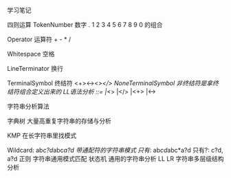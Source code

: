 学习笔记

四则运算
TokenNumber 数字
	. 1 2 3 4 5 6 7 8 9 0 的组合

Operator 运算符
	+ - * /

Whitespace 空格
	<SP>

LineTerminator 换行 
	<LF> <CR>

TerminalSymbol 终结符 
	<+><-><*></><Number><EOF>
NoneTerminalSymbol 非终结符是拿终结符组合定义出来的
	<MultiplicativeExpression> <AdditiveExpression> <Expression>
LL语法分析
	<AdditiveExpression> ::=
		<Number>
		|<MultiplicativeExpression><*><Number>
		|<MultiplicativeExpression></><Number>
		|<AdditiveExpression><+><MultiplicativeExpression>
		|<AdditiveExpression><-><MultiplicativeExpression>

字符串分析算法

字典树
	大量高重复字符串的存储与分析

KMP
	在长字符串里找模式

Wildcard: ab*c?d*abc*a?d
	带通配符的字符串模式
		只有*: ab*cd*abc*a?d
		只有?: c?d, a?d
正则
	字符串通用模式匹配
状态机
	通用的字符串分析
LL LR
	字符串多层级结构分析
